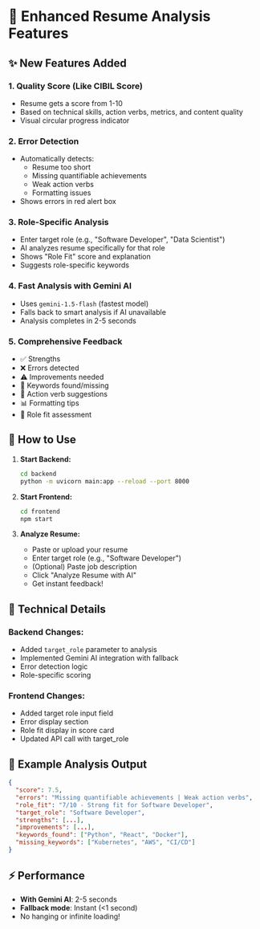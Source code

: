 # 🎯 Enhanced Resume Analysis Features

## ✨ New Features Added

### 1. **Quality Score (Like CIBIL Score)**
- Resume gets a score from 1-10
- Based on technical skills, action verbs, metrics, and content quality
- Visual circular progress indicator

### 2. **Error Detection**
- Automatically detects:
  - Resume too short
  - Missing quantifiable achievements
  - Weak action verbs
  - Formatting issues
- Shows errors in red alert box

### 3. **Role-Specific Analysis**
- Enter target role (e.g., "Software Developer", "Data Scientist")
- AI analyzes resume specifically for that role
- Shows "Role Fit" score and explanation
- Suggests role-specific keywords

### 4. **Fast Analysis with Gemini AI**
- Uses `gemini-1.5-flash` (fastest model)
- Falls back to smart analysis if AI unavailable
- Analysis completes in 2-5 seconds

### 5. **Comprehensive Feedback**
- ✅ Strengths
- ❌ Errors detected
- ⚠️ Improvements needed
- 🔑 Keywords found/missing
- 💪 Action verb suggestions
- 📊 Formatting tips
- 🎯 Role fit assessment

## 🚀 How to Use

1. **Start Backend:**
   ```bash
   cd backend
   python -m uvicorn main:app --reload --port 8000
   ```

2. **Start Frontend:**
   ```bash
   cd frontend
   npm start
   ```

3. **Analyze Resume:**
   - Paste or upload your resume
   - Enter target role (e.g., "Software Developer")
   - (Optional) Paste job description
   - Click "Analyze Resume with AI"
   - Get instant feedback!

## 🔧 Technical Details

### Backend Changes:
- Added `target_role` parameter to analysis
- Implemented Gemini AI integration with fallback
- Error detection logic
- Role-specific scoring

### Frontend Changes:
- Added target role input field
- Error display section
- Role fit display in score card
- Updated API call with target_role

## 📝 Example Analysis Output

```json
{
  "score": 7.5,
  "errors": "Missing quantifiable achievements | Weak action verbs",
  "role_fit": "7/10 - Strong fit for Software Developer",
  "target_role": "Software Developer",
  "strengths": [...],
  "improvements": [...],
  "keywords_found": ["Python", "React", "Docker"],
  "missing_keywords": ["Kubernetes", "AWS", "CI/CD"]
}
```

## ⚡ Performance
- **With Gemini AI**: 2-5 seconds
- **Fallback mode**: Instant (<1 second)
- No hanging or infinite loading!
